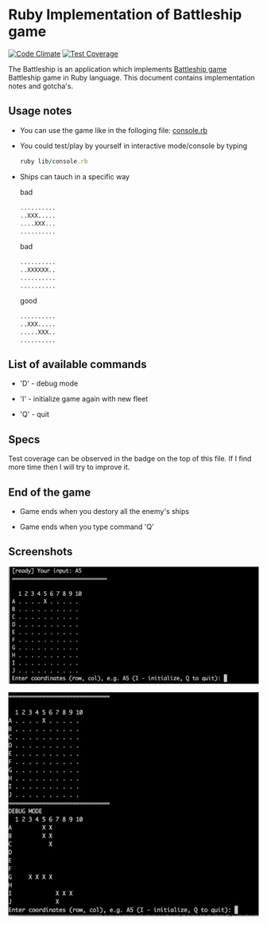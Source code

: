 # Ruby Implementation of Battleship game

[![Code Climate](https://codeclimate.com/github/szymon33/battleship/badges/gpa.svg)](https://codeclimate.com/github/szymon33/battleship)
[![Test Coverage](https://codeclimate.com/github/szymon33/battleship/badges/coverage.svg)](https://codeclimate.com/github/szymon33/battleship/coverage)

The Battleship is an application which implements [Battleship game](https://en.wikipedia.org/wiki/Battleship_(game)) Battleship game in Ruby language. This document contains implementation notes and gotcha's.

## Usage notes

* You can use the game like in the folloging file: [console.rb](lib/console.rb)

* You could test/play by yourself in interactive mode/console by typing

   ```ruby
   ruby lib/console.rb
   ```

* Ships can tauch in a specific way

  bad

      ..........
      ..XXX.....
      ....XXX...
      ..........

  bad

      ..........
      ..XXXXXX..
      ..........
      ..........

  good

      ..........
      ..XXX.....
      .....XXX..
      ..........

## List of available commands

* 'D' - debug mode

* 'I' - initialize game again with new fleet

* 'Q' - quit

## Specs

Test coverage can be observed in the badge on the top of this file. If I find more time then I will try to improve it.

## End of the game

* Game ends when you destory all the enemy's ships

* Game ends when you type command 'Q'

## Screenshots

![Screentshot](screenshot1.png)

![Screentshot](screenshot2.png)
